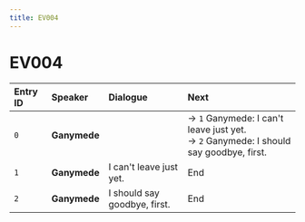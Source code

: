```yaml
---
title: EV004
---
```


# EV004


| Entry ID | Speaker | Dialogue | Next |
| :------- | :------ | :------- | :------------ |
| `0` | **Ganymede** |  | → `1` Ganymede: I can't leave just yet\.<br>→ `2` Ganymede: I should say goodbye, first\. |
| `1` | **Ganymede** | I can't leave just yet\. | End |
| `2` | **Ganymede** | I should say goodbye, first\. | End |
